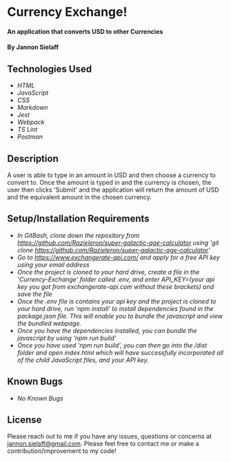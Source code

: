# Currency Exchange!

#### An application that converts USD to other Currencies

#### By Jannon Sielaff

## Technologies Used

* _HTML_
* _JavaScript_
* _CSS_
* _Markdown_
* _Jest_
* _Webpack_
* _TS Lint_
* _Postman_

## Description
A user is able to type in an amount in USD and then choose a currency to convert to.  Once the amount is typed in and the currency is chosen, the user then clicks 'Submit' and the application will return the amount of USD and the equivalent amount in the chosen currency.

## Setup/Installation Requirements

* _In GitBash, clone down the repository from https://github.com/Razieleron/super-galactic-age-calculator using 'git clone https://github.com/Razieleron/super-galactic-age-calculator'_
* _Go to https://www.exchangerate-api.com/ and apply for a free API key using your email address_
* _Once the project is cloned to your hard drive, create a file in the 'Currency-Exchange' folder called .env, and enter API_KEY=(your api key you got from exchangerate-api.com without these brackets) and save the file_
* _Once the .env file is contains your api key and the project is cloned to your hard drive, run 'npm install' to install dependencies found in the package.json file. This will enable you to bundle the javascript and view the bundled webpage._
* _Once you have the dependencies installed, you can bundle the javascript by using 'npm run build'_
* _Once you have used 'npm run build', you can then go into the /dist folder and open index.html which will have successfully incorporated all of the child JavaScript files, and your API key._


## Known Bugs

* _No Known Bugs_

## License
Please reach out to me if you have any issues, questions or concerns at jannon.sielaff@gmail.com. Please feel free to contact me or make a contribution/improvement to my code!